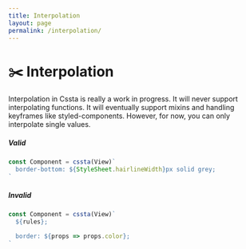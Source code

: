 ```yaml
---
title: Interpolation
layout: page
permalink: /interpolation/
---
```


# ✂️ Interpolation

Interpolation in Cssta is really a work in progress. It will never support interpolating functions. It will eventually support mixins and handling keyframes like styled-components. However, for now, you can only interpolate single values.

##### Valid

```jsx
const Component = cssta(View)`
  border-bottom: ${StyleSheet.hairlineWidth}px solid grey;
`
```

##### Invalid

```jsx
const Component = cssta(View)`
  ${rules};

  border: ${props => props.color};
`
```
